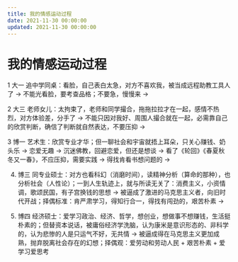 ```yaml
---
title: 我的情感运动过程
date: 2021-11-30 00:00:00
updated: 2021-11-30 00:00:00
---
```


# 我的情感运动过程

1 大一 追中学同桌：看脸，自己表白太急，对方不喜欢我，被当成远程助教工具人了
-> 不能光看脸，要考查品格；不要急，慢慢来 ->

2 大三 老师女儿：太拘束了，老师和同学撮合，拖拖拉拉才在一起，感情不热烈，对方体验差，分手了
-> 不能只因对我好、周围人撮合就在一起，必需靠自己的欣赏判断，确信了判断就自然表达，不要压抑 ->

3 博一 艺术生：欣赏专业才华；但一聊社会和宇宙就捂上耳朵，只关心赚钱、奶头乐
-> 恋爱无趣 -> 沉迷佛教，回避恋爱，但还是想谈 -> 看了《轮回》《春夏秋冬又一春》，不应压抑，需要实践 -> 得找肯看书想问题的 ->

4. 博三 同专业硕士：对方也看科幻（消磨时间），读精神分析（算命的那种），也分析社会（人性论）；一到人生轨迹上，就与所读无关了：消费主义，小资情调，歌颂民国，有子宫换钱的思想
-> 被逼成了激进的马克思主义者，向旧时代开战；择偶标准：肯严肃学习，得知行合一，得找有闯劲的，艰苦朴素 ->

5. 博四 经济硕士：爱学习政治、经济、哲学，想创业，想做事不想赚钱，生活挺朴素的；但替资本说话，被庸俗经济学洗脑，认为康米是意识形态的、非科学的，认为悲惨的人是只运气不好，无共情
-> 被逼成得在马克思主义更加成熟，抛弃脱离社会存在的幻想；择偶观：爱劳动和劳动人民 + 艰苦朴素 + 爱学习爱思考
